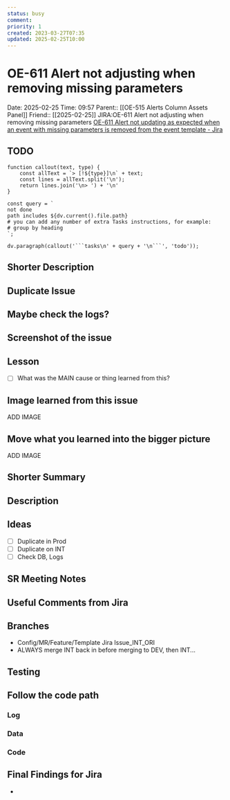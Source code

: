 ```yaml
---
status: busy
comment: 
priority: 1
created: 2023-03-27T07:35
updated: 2025-02-25T10:00
---
```


# OE-611 Alert not adjusting when removing missing parameters

Date: 2025-02-25 Time: 09:57
Parent:: [[OE-515 Alerts Column Assets Panel]]
Friend:: [[2025-02-25]]
JIRA:OE-611 Alert not adjusting when removing missing parameters
[OE-611 Alert not updating as expected when an event with missing parameters is removed from the event template - Jira](https://csojiramixtelematics.atlassian.net/browse/OE-611)


## TODO
```dataviewjs
function callout(text, type) {
    const allText = `> [!${type}]\n` + text;
    const lines = allText.split('\n');
    return lines.join('\n> ') + '\n'
}

const query = `
not done
path includes ${dv.current().file.path}
# you can add any number of extra Tasks instructions, for example:
# group by heading
`;

dv.paragraph(callout('```tasks\n' + query + '\n```', 'todo'));
```

## Shorter Description


## Duplicate Issue


## Maybe check the logs?


## Screenshot of the issue


## Lesson

- [ ] What was the MAIN cause or thing learned from this?


## Image learned from this issue

ADD IMAGE

## Move what you learned into the bigger picture

ADD IMAGE

## Shorter Summary



## Description


## Ideas

- [ ] Duplicate in Prod
- [ ] Duplicate on INT
- [ ] Check DB, Logs

## SR Meeting Notes


## Useful Comments from Jira


## Branches

- Config/MR/Feature/Template Jira Issue_INT_ORI
- ALWAYS merge INT back in before merging to DEV, then INT...

## Testing



## Follow the code path

### Log


### Data


### Code


## Final Findings for Jira

- 
